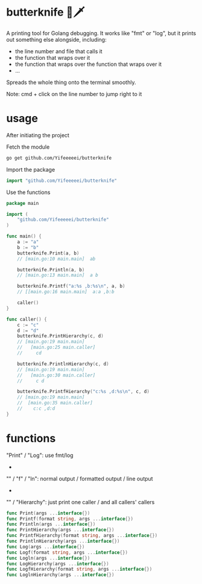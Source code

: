 # butterknife 🧈🗡️
A printing tool for Golang debugging. It works like "fmt" or "log", but it prints out something else alongside, including:

- the line number and file that calls it
- the function that wraps over it
- the function that wraps over the function that wraps over it
- ...

Spreads the whole thing onto the terminal smoothly.

Note: cmd + click on the line number to jump right to it

# usage

After initiating the project

Fetch the module

```bash
go get github.com/Yifeeeeei/butterknife
```

Import the package

```go
import "github.com/Yifeeeeei/butterknife"
```

Use the functions

```go
package main

import (
	"github.com/Yifeeeeei/butterknife"
)

func main() {
	a := "a"
	b := "b"
	butterknife.Print(a, b)
	// [main.go:10 main.main]  ab

	butterknife.Println(a, b)
	// [main.go:13 main.main]  a b

	butterknife.Printf("a:%s ,b:%s\n", a, b)
	// [[main.go:16 main.main]  a:a ,b:b

	caller()
}

func caller() {
	c := "c"
	d := "d"
	butterknife.PrintHierarchy(c, d)
	// [main.go:19 main.main]
	//   [main.go:25 main.caller]
	//     cd

	butterknife.PrintlnHierarchy(c, d)
	// [main.go:19 main.main]
	//   [main.go:30 main.caller]
	//     c d

	butterknife.PrintfHierarchy("c:%s ,d:%s\n", c, d)
	// [main.go:19 main.main]
	//	[main.go:35 main.caller]
	//	  c:c ,d:d
}

```

# functions

"Print" / "Log": use fmt/log

+

"" / "f" / "ln": normal output / formatted output / line output

+

"" / "Hierarchy": just print one caller / and all callers' callers

```go
func Print(args ...interface{})
func Printf(format string, args ...interface{}) 
func Println(args ...interface{})
func PrintHierarchy(args ...interface{})
func PrintfHierarchy(format string, args ...interface{})
func PrintlnHierarchy(args ...interface{})
func Log(args ...interface{})
func Logf(format string, args ...interface{})
func Logln(args ...interface{}) 
func LogHierarchy(args ...interface{})
func LogfHierarchy(format string, args ...interface{})
func LoglnHierarchy(args ...interface{})
```

